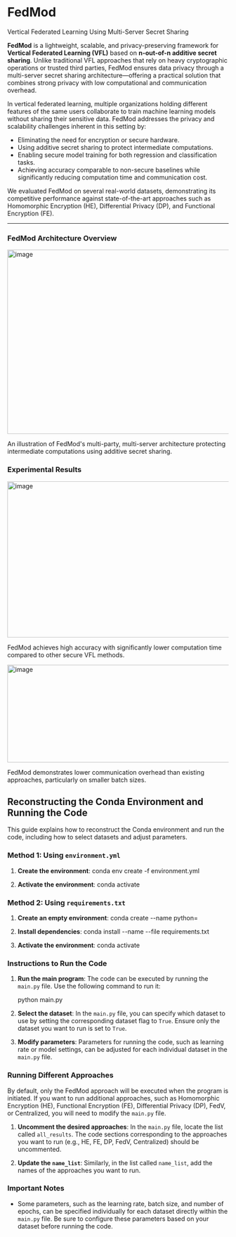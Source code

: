 # FedMod

Vertical Federated Learning Using Multi-Server Secret Sharing

**FedMod** is a lightweight, scalable, and privacy-preserving framework for **Vertical Federated Learning (VFL)** based on **n-out-of-n additive secret sharing**. Unlike traditional VFL approaches that rely on heavy cryptographic operations or trusted third parties, FedMod ensures data privacy through a multi-server secret sharing architecture—offering a practical solution that combines strong privacy with low computational and communication overhead.

In vertical federated learning, multiple organizations holding different features of the same users collaborate to train machine learning models without sharing their sensitive data. FedMod addresses the privacy and scalability challenges inherent in this setting by:
- Eliminating the need for encryption or secure hardware.
- Using additive secret sharing to protect intermediate computations.
- Enabling secure model training for both regression and classification tasks.
- Achieving accuracy comparable to non-secure baselines while significantly reducing computation time and communication cost.

We evaluated FedMod on several real-world datasets, demonstrating its competitive performance against state-of-the-art approaches such as Homomorphic Encryption (HE), Differential Privacy (DP), and Functional Encryption (FE).

---

### FedMod Architecture Overview

<img width="768" height="419" alt="image" src="https://github.com/user-attachments/assets/7197630e-c24e-43a7-b440-7019ab57e2f0" />

An illustration of FedMod's multi-party, multi-server architecture protecting intermediate computations using additive secret sharing.



### Experimental Results

<img width="694" height="355" alt="image" src="https://github.com/user-attachments/assets/d80ef5d8-f8fa-419b-8256-cc44ba3747d0" />

FedMod achieves high accuracy with significantly lower computation time compared to other secure VFL methods.


<img width="688" height="222" alt="image" src="https://github.com/user-attachments/assets/bc6c562f-e78a-4fc0-ad97-908f155838ff" />

FedMod demonstrates lower communication overhead than existing approaches, particularly on smaller batch sizes.




## Reconstructing the Conda Environment and Running the Code

This guide explains how to reconstruct the Conda environment and run the code, including how to select datasets and adjust parameters.

### Method 1: Using `environment.yml`

1. **Create the environment**:
   conda env create -f environment.yml

2. **Activate the environment**:
   conda activate <your-environment-name>

### Method 2: Using `requirements.txt`

1. **Create an empty environment**:
   conda create --name <your-environment-name> python=<python-version>

2. **Install dependencies**:
   conda install --name <your-environment-name> --file requirements.txt

3. **Activate the environment**:
   conda activate <your-environment-name>

### Instructions to Run the Code

1. **Run the main program**:
   The code can be executed by running the `main.py` file. Use the following command to run it:
   
   python main.py

2. **Select the dataset**:
   In the `main.py` file, you can specify which dataset to use by setting the corresponding dataset flag to `True`. Ensure only the dataset you want to run is set to `True`.

3. **Modify parameters**:
   Parameters for running the code, such as learning rate or model settings, can be adjusted for each individual dataset in the `main.py` file.

### Running Different Approaches

By default, only the FedMod approach will be executed when the program is initiated. If you want to run additional approaches, such as Homomorphic Encryption (HE), Functional Encryption (FE), Differential Privacy (DP), FedV, or Centralized, you will need to modify the `main.py` file.

1. **Uncomment the desired approaches**: 
   In the `main.py` file, locate the list called `all_results`. The code sections corresponding to the approaches you want to run (e.g., HE, FE, DP, FedV, Centralized) should be uncommented.

2. **Update the `name_list`**:
   Similarly, in the list called `name_list`, add the names of the approaches you want to run.

### Important Notes

- Some parameters, such as the learning rate, batch size, and number of epochs, can be specified individually for each dataset directly within the `main.py` file. Be sure to configure these parameters based on your dataset before running the code.
